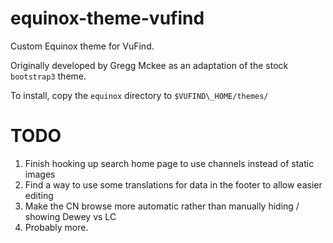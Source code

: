 # equinox-theme-vufind
Custom Equinox theme for VuFind.

Originally developed by Gregg Mckee as an adaptation of the stock
`bootstrap3` theme.

To install, copy the `equinox` directory to `$VUFIND\_HOME/themes/`

# TODO
1. Finish hooking up search home page to use channels instead of static images
1. Find a way to use some translations for data in the footer to allow easier editing
1. Make the CN browse more automatic rather than manually hiding / showing Dewey vs LC
1. Probably more.
